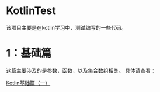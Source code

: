 # KotlinTest
该项目主要是在kotlin学习中，测试编写的一些代码。
# 1：基础篇
这篇主要涉及的是参数，函数，以及集合数组相关。
具体请查看：

[Kotlin基础篇（一）](https://blog.csdn.net/qq_23025319/article/details/105968448)


